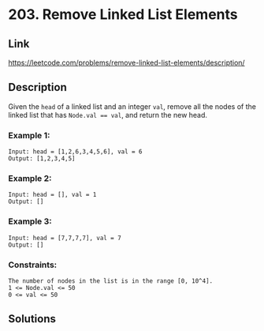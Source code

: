 # 203. Remove Linked List Elements

## Link
https://leetcode.com/problems/remove-linked-list-elements/description/

## Description

Given the `head` of a linked list and an integer `val`, remove all the nodes of the linked list that has `Node.val == val`, and return the new head.

### Example 1:
```
Input: head = [1,2,6,3,4,5,6], val = 6
Output: [1,2,3,4,5]
```

### Example 2:
```
Input: head = [], val = 1
Output: []
```

### Example 3:
```
Input: head = [7,7,7,7], val = 7
Output: []
```
 
### Constraints:
```
The number of nodes in the list is in the range [0, 10^4].
1 <= Node.val <= 50
0 <= val <= 50
```

## Solutions
